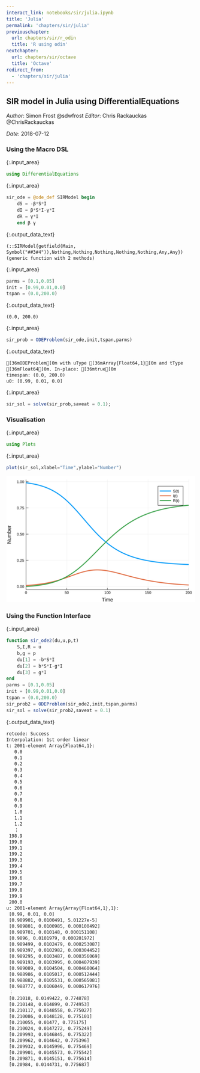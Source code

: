 ```yaml
---
interact_link: notebooks/sir/julia.ipynb
title: 'Julia'
permalink: 'chapters/sir/julia'
previouschapter:
  url: chapters/sir/r_odin
  title: 'R using odin'
nextchapter:
  url: chapters/sir/octave
  title: 'Octave'
redirect_from:
  - 'chapters/sir/julia'
---
```


## SIR model in Julia using DifferentialEquations

*Author*: Simon Frost @sdwfrost
*Editor*: Chris Rackauckas @ChrisRackauckas

*Date*: 2018-07-12

### Using the Macro DSL


{:.input_area}
```julia
using DifferentialEquations
```


{:.input_area}
```julia
sir_ode = @ode_def SIRModel begin
    dS = -β*S*I
    dI = β*S*I-γ*I
    dR = γ*I
    end β γ
```




{:.output_data_text}
```
(::SIRModel{getfield(Main, Symbol("##3#4")),Nothing,Nothing,Nothing,Nothing,Nothing,Any,Any}) (generic function with 2 methods)
```




{:.input_area}
```julia
parms = [0.1,0.05]
init = [0.99,0.01,0.0]
tspan = (0.0,200.0)
```




{:.output_data_text}
```
(0.0, 200.0)
```




{:.input_area}
```julia
sir_prob = ODEProblem(sir_ode,init,tspan,parms)
```




{:.output_data_text}
```
[36mODEProblem[0m with uType [36mArray{Float64,1}[0m and tType [36mFloat64[0m. In-place: [36mtrue[0m
timespan: (0.0, 200.0)
u0: [0.99, 0.01, 0.0]
```




{:.input_area}
```julia
sir_sol = solve(sir_prob,saveat = 0.1);
```

### Visualisation


{:.input_area}
```julia
using Plots
```


{:.input_area}
```julia
plot(sir_sol,xlabel="Time",ylabel="Number")
```




![svg](../../images/chapters/sir/julia_9_0.svg)



### Using the Function Interface


{:.input_area}
```julia
function sir_ode2(du,u,p,t)
    S,I,R = u
    b,g = p
    du[1] = -b*S*I
    du[2] = b*S*I-g*I
    du[3] = g*I
end
parms = [0.1,0.05]
init = [0.99,0.01,0.0]
tspan = (0.0,200.0)
sir_prob2 = ODEProblem(sir_ode2,init,tspan,parms)
sir_sol = solve(sir_prob2,saveat = 0.1)
```




{:.output_data_text}
```
retcode: Success
Interpolation: 1st order linear
t: 2001-element Array{Float64,1}:
   0.0
   0.1
   0.2
   0.3
   0.4
   0.5
   0.6
   0.7
   0.8
   0.9
   1.0
   1.1
   1.2
   ⋮  
 198.9
 199.0
 199.1
 199.2
 199.3
 199.4
 199.5
 199.6
 199.7
 199.8
 199.9
 200.0
u: 2001-element Array{Array{Float64,1},1}:
 [0.99, 0.01, 0.0]                 
 [0.989901, 0.0100491, 5.01227e-5] 
 [0.989801, 0.0100985, 0.000100492]
 [0.989701, 0.010148, 0.000151108] 
 [0.9896, 0.0101979, 0.000201972]  
 [0.989499, 0.0102479, 0.000253087]
 [0.989397, 0.0102982, 0.000304452]
 [0.989295, 0.0103487, 0.000356069]
 [0.989193, 0.0103995, 0.000407939]
 [0.989089, 0.0104504, 0.000460064]
 [0.988986, 0.0105017, 0.000512444]
 [0.988882, 0.0105531, 0.000565081]
 [0.988777, 0.0106049, 0.000617976]
 ⋮                                 
 [0.21018, 0.0149422, 0.774878]    
 [0.210148, 0.014899, 0.774953]    
 [0.210117, 0.0148558, 0.775027]   
 [0.210086, 0.0148128, 0.775101]   
 [0.210055, 0.01477, 0.775175]     
 [0.210024, 0.0147272, 0.775249]   
 [0.209993, 0.0146845, 0.775322]   
 [0.209962, 0.014642, 0.775396]    
 [0.209932, 0.0145996, 0.775469]   
 [0.209901, 0.0145573, 0.775542]   
 [0.209871, 0.0145151, 0.775614]   
 [0.20984, 0.0144731, 0.775687]    
```


